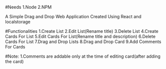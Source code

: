 #Needs
	1.Node
	2.NPM 

A Simple Drag and Drop Web Application Created Using React and localstorage

#Functionalities
	1.Create List
	2.Edit List(Rename title)
	3.Delete List
	4.Create Cards For List
	5.Edit Cards For List(Rename title and description)
	6.Delete Cards For List
	7.Drag and Drop Lists
	8.Drag and Drop Card
	9.Add Comments For Cards


#Note:
  1.Comments are addable only at the time of editing card(after adding the card)
